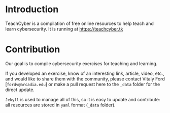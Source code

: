 # Introduction

TeachCyber is a compilation of free online resources to help teach and learn cybersecurity. It is running at https://teachcyber.tk

# Contribution

Our goal is to compile cybersecurity exercises for teaching and learning.

If you developed an exercise, know of an interesting link, article, video, etc., and would like to share them with the community, please contact Vitaly Ford [`fordv@arcadia.edu`] or make a pull request here to the `_data` folder for the direct update.

`Jekyll` is used to manage all of this, so it is easy to update and contribute: all resources are stored in `yaml` format (`_data` folder).
